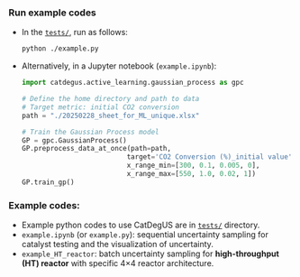 ### Run example codes

* In the [`tests/`](https://github.com/dongjae-shin/CatDegUS/blob/main/tests/), run as follows:
  ``` bash
  python ./example.py
  ```
* Alternatively, in a Jupyter notebook (`example.ipynb`):
  ``` python
  import catdegus.active_learning.gaussian_process as gpc

  # Define the home directory and path to data
  # Target metric: initial CO2 conversion
  path = "./20250228_sheet_for_ML_unique.xlsx"

  # Train the Gaussian Process model
  GP = gpc.GaussianProcess()
  GP.preprocess_data_at_once(path=path,
                            target='CO2 Conversion (%)_initial value',
                            x_range_min=[300, 0.1, 0.005, 0], 
                            x_range_max=[550, 1.0, 0.02, 1])
  GP.train_gp()
  ```
### Example codes:
* Example python codes to use CatDegUS are in [`tests/`](https://github.com/dongjae-shin/CatDegUS/blob/main/tests/) directory.
* `example.ipynb` (or `example.py`): sequential uncertainty sampling for catalyst testing and the visualization of uncertainty.
* `example_HT_reactor`: batch uncertainty sampling for **high-throughput (HT) reactor** with specific 4×4 reactor architecture.